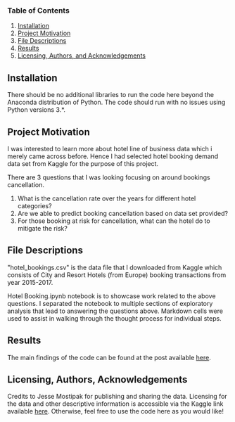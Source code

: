 ### Table of Contents

  1. [Installation](#installation)
  2. [Project Motivation](#motivation)
  3. [File Descriptions](#files)
  4. [Results](#results)
  5. [Licensing, Authors, and Acknowledgements](#licensing)

## Installation <a name="installation"></a>

There should be no additional libraries to run the code here beyond the Anaconda distribution of Python.  The code should run with no issues using Python versions 3.*.

## Project Motivation<a name="motivation"></a>

I was interested to learn more about hotel line of business data which i merely came across before.  Hence I had selected hotel booking demand data set from Kaggle for the purpose of this project.

There are 3 questions that I was looking focusing on around bookings cancellation.

  1. What is the cancellation rate over the years for different hotel categories?
  2. Are we able to predict booking cancellation based on data set provided?  
  3. For those booking at risk for cancellation, what can the hotel do to mitigate the risk?


## File Descriptions <a name="files"></a>

"hotel_bookings.csv" is the data file that I downloaded from Kaggle which consists of City and Resort Hotels (from Europe) booking transactions from year 2015-2017.

Hotel Booking.ipynb notebook is to showcase work related to the above questions.  I separated the notebook to multiple sections of exploratory analysis that lead to answering the questions above.  Markdown cells were used to assist in walking through the thought process for individual steps.  


## Results<a name="results"></a>

The main findings of the code can be found at the post available [here](https://medium.com/@josh_2774/how-do-you-become-a-developer-5ef1c1c68711).


## Licensing, Authors, Acknowledgements<a name="licensing"></a>

Credits to Jesse Mostipak for publishing and sharing the data.  Licensing for the data and other descriptive information is accessible via  the Kaggle link available [here](https://www.kaggle.com/jessemostipak/hotel-booking-demand).  Otherwise, feel free to use the code here as you would like! 

